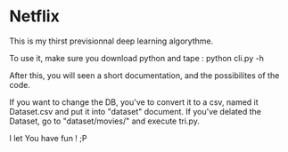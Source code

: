 # Netflix

This is my thirst previsionnal deep learning algorythme.

To use it, make sure you download python and tape :
python cli.py -h

After this, you will seen a short documentation, and the possibilites of the code.

If you want to change the DB, you've to convert it to a csv, named it Dataset.csv and put it into "dataset" document.
If you've delated the Dataset, go to "dataset/movies/" and execute tri.py.

I let You have fun ! ;P